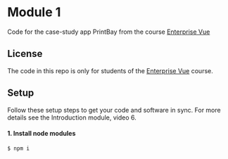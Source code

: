 # Module 1

Code for the case-study app PrintBay from the course [Enterprise Vue](https://vuejsdevelopers.com/courses/enterprise-vue)

## License

The code in this repo is only for students of the [Enterprise Vue](https://vuejsdevelopers.com/courses/enterprise-vue) course.

## Setup

Follow these setup steps to get your code and software in sync. For more details see the Introduction module, video 6.

#### 1. Install node modules

```bash
$ npm i
```
